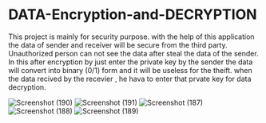 # DATA-Encryption-and-DECRYPTION
This project is mainly for security purpose. with the help of this application the data of sender and receiver will be secure from the third party.
Unauthorized person can not see the data after steal the data of the sender.
In this after encryption by just enter the private key  by the sender the data will convert into binary (0/1) form and it will be useless for the theift.
when the data recived by the recevier , he hava to enter that prvate key for data decryption. 

![Screenshot (190)](https://user-images.githubusercontent.com/98160883/207011974-a4f30e0a-d878-4160-a354-ace1452271f6.png)
![Screenshot (191)](https://user-images.githubusercontent.com/98160883/207011989-68e06402-fbfc-41b4-8897-0d094ef6c82d.png)
![Screenshot (187)](https://user-images.githubusercontent.com/98160883/207011937-8bd2c2e9-3b62-4f9f-b310-562ed227a011.png)
![Screenshot (188)](https://user-images.githubusercontent.com/98160883/207011945-7f872866-74d0-45e2-b104-fdb184aa2fc1.png)
![Screenshot (189)](https://user-images.githubusercontent.com/98160883/207011958-24a8c54f-5324-4dff-8acb-f3d96f32357d.png)
